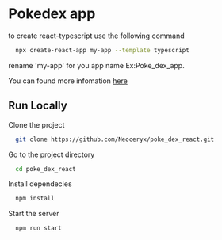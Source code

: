 
# Pokedex app
to create react-typescript 
use the following command 

```bash
  npx create-react-app my-app --template typescript
```
rename 'my-app' for you app name Ex:Poke_dex_app.

You can found more infomation 
[here](https://create-react-app.dev/docs/adding-typescript/)

## Run Locally

Clone the project

```bash
  git clone https://github.com/Neoceryx/poke_dex_react.git
```

Go to the project directory

```bash
  cd poke_dex_react
```

Install dependecies
```bash
  npm install
```

Start the server

```bash
  npm run start
```

